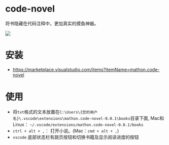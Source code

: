 # code-novel

将书隐藏在代码注释中，更加真实的摸鱼神器。

![](https://raw.githubusercontent.com/iyim/code-novel/master/tip.png)

# 安装

- https://marketplace.visualstudio.com/items?itemName=mathon.code-novel

# 使用

- 将`txt`格式的文本放置在`C:\Users\{您的用户名}\.vscode\extensions\mathon.code-novel-0.0.1\books`目录下面,
  Mac和Linux： `~/.vscode/extensions/mathon.code-novel-0.0.1/books`
- `ctrl + alt + ,`： 打开小说。(Mac：`cmd + alt + ,`)
- `vscode` 底部状态栏有跳页按钮和切换书籍及显示阅读进度的按钮
